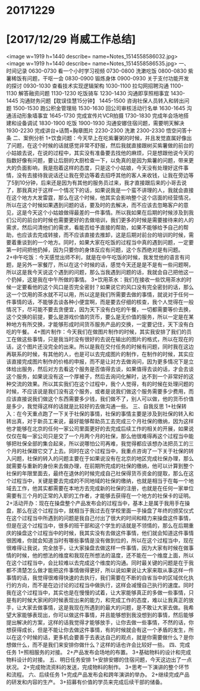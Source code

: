 # 20171229

# [2017/12/29 肖威工作总结]
<image w=1919 h=1440 describe= name=Notes_1514558586032.jpg>
<image w=1919 h=1440 describe= name=Notes_1514558586535.jpg>
一、时间记录
0630-0730 看一个小时学习视频
0730-0800 洗漱吃饭
0800-0830 紫薯稀饭有问题，干呕一会
0830-0900 锻炼身体
0900-0930 关于支付功能开发的探讨
0930-1030 查看技术实现逻辑架构
1030-1100 拉勾网招聘沟通
1100-1130 解答融资问题
1130-1230 吃饭骑车
1230-1430 沟通即享照相事宜
1430-1445 沟通财务问题【耽误佳慧15分钟】
1445-1500 咨询社保人员转入和转出问题
1500-1530 跑公积金管理局
1530-1630 回公司审核活动行名单
1630-1645 沟通活动形象墙事宜
1645-1730 完成宣传片VCR拍摄
1730-1830 完成年会场地搭建和设备调试
1830-1900 吃饭
1900-1930 沟通安娜住宿问题，需要明天解决
1930-2230 完成讲台+话筒+胸章图片
2230-2300 洗漱
2300-2330 悟空问答十条
二、案例分析
1+饮食问题：今天早上在吃紫薯粥的时候，并且发觉直属好像出了问题，在这个时候的话就感觉非常不舒服，然后我就直接跟树买紫薯做的前台的小姑娘去说，在说的过程中，其实没有准备要去找他的麻烦，只是想跟他说今天的指数好像有问题，要让后厨的大厨检查一下，以免真的是因为紫薯的问题，带来更大的负面影响，我是抱着这样的态度，只是这个小姑娘，今天没有处理好这件事情，没有去接待我说话还让我在旁边等着去招呼其他的客人来收钱，让我在旁边等了5到10分钟，后来还是因为有其他的服务员过来，我才直接跟后来的小哥去说了，那我真对于这样一个情况下的话，如果说我是一个蛮不讲理的人，我就会直接在这个地方大发雷霆，那么在这个时候，他其实会影响整个这个店面的经营情况，所以在这个时候如果遇到问题的话，要及时的去解决，而不应该去忽略客户的意见，这是今天这个小姑娘做得最差的一件事情。所以我如果在后期的时候涉及到我们公司的前台的时候也需要更好的去做培训，我们更多的时候是需要接待来的人的需求，然后问清他们的需求，看能否给予直接的帮助，如果不能够给予自己的帮助，也应该去完成转接，而不应该直接去推卸，这是后期对前台的培训的时候，需要着重谈到的一个地方。同时，如果大家在吃饭的过程当中真的遇到问题，一定要第一时间把他扔掉，因为只要你的身体反应有问题，这个东西绝对是有问题。
2+中午吃饭：今天感觉出师不利，就是在中午吃饭的时候，我发觉他的语言有问题，是另外一家餐厅，所以在这个时候的话，感觉今天还是是不是有一些问题啊，所以这是我今天说这个遇到的问题，那么当我遇到问题的话，我就会自己把他这一个扔掉，这是我在中午所做的事情。
3+饮用茶水：我们在接收一些饮用茶水的时候一定要看他的这个风口是否完全密封？如果说它的风口没有完全密封的话，那么这一个饮用的茶水就不可以用，所以这是我们所需要去做的事情，就说对于任何一件事情的话，不能够去谈各种小便宜啊，而是要去仔细的核查，我个人觉得在一般情况下，尽可能不要去贪便宜，因为天下没有白吃的午餐，一切都需要等价去换，这个交换的前提，要么是游戏价值的货币，要么是无价值的服务，所以一定是在某种地方有所交换，才能够形成时间货币服务产品的交换，一定要记住，天下没有白吃的午餐。
4+图片制作：今天我们在做图片制作的时候，其实我安排了我们的员工在做这些事情，只是我当时没有很好的去说在输出的图片的格式，所以在现在的话，这个图片还没完全的出来。所以是我在交付任务的时候有问题，同时我在这边再联系的时候，有其他的人，也是可以去完成图片的制作，在制作的时候，其实应该直接完成图片制作的价格的申报，而不是让对方去做询问，因为更多情况下是立体给出服务，然后对方去看这个服务是否值得去谈，如果值得去谈的话，才会去谈这个服务，如果说没有这一个厚被子，然后去询问化解时，达不到一个非常好的这种交流的效果。所以其实我们在这个过程中，我个人觉得，有的时候在处理问题的时候，不应该说是我们没有这个服务，或者是说我们做这个服务需要多少费用，而应该直接说我们做这个东西需要多少钱，我们做不了，别人可以做，他的货币价值是多少，我觉得这样的话就是比较好的去做沟通一些。
三、自我反思
1+社保转入：在今天重点跑了一下关于社保的事情，社保的事情主要是涉及到社保的转入和转出真，对于新员工来说，最好能够帮助员工去完成三个月社保的缴纳，因为这样他才能够在北京的任何一家公司里面更好的去完成后续工作的相关的开展，如果说仅仅在每一家公司只是交了一个月两个月的社保，那么他很难得再这个过程当中能够把社保全部的集合起来，所以说哪怕公司再难，我觉得都应该想办法把员工的三个月的社保跟它交了上去。同时在这个过程当中，我重点咨询了一下关于社保的转入问题，社保的转入的问题主要在于如果说没有在北京的地区完成社保办理，那么就需要与重新的身份来去做办理，在前期所完成的社保的缴纳，他可以计算到整个社保的年限里面去，最终在退休的时候完成自己社保得货币资金的提取，那么在这个过程当中，关键是要去完成的不同地域的社保的缴纳，也就是相当于在每一个地域去工作，他其实都需要在本地方去完成新的社保的注册，也就是在任何一家单位需要有三个月的正常的入职的工作者，才能够去获得在一个地方的社保卡的证明。
2+活动开办：现在在操盘整个产品发布会的过程当中，基本上是属于我用手在操盘，那么在这个过程当中，就相当于我过去在学校里面一手操盘了年终的颁奖仪式在这个过程当中所遇到的问题是我自己付出了很大的时间和精力来操盘这件事情，但是在这个过程当中，很多的班干部和这个学生的话就是不领情的，那么在后期重庆的操盘这个过程当中的时候，我其实没有去做这件事情，他们就会知道这件事情很困难，你就会知道当时有哪些事情是没有做到位的，所以在这个过程当中，现在很难得让我说，完全放手，让大家操盘去做这样一件事情，因为大家有时候在做事情的时候，他的想法的维度和我现在所想法的温度，还不能在一个维度上面，所以在这个过程当中，会比较难以去完成这个维度的沟通。同时最关键的问题是在于我都不清楚怎么做才能把这件事情做得更好，所以说如果说让大家来取从事这样一件事情的话，我觉得很难得快速的去执行，我们需要在不断的自省当中的区域优化执行的方向，而不是在边讨论的过程当中做执行，这样会减慢自己执行的速度。同时我在这个过程当中，其实也是在慢慢的试着，让大家能够真正的多做一些事情，只是有的时候大家闲的时候表现出来的能力，和完成工作的态度，难以让我真正的放手，让大家去做事情，这是我现在所遇到的最大的问题，是不敢让大家去做。我希望大家能够表现出，你可以做这件事情，并且能够想到我没想到的事情，然后能够提出解决的方案，这样的话我觉得才能够放手，让你去做一些事情，不然的话，你想获得成长，但是不能让你去做这件事情，有的时候就会有这一个矛盾的发生，所以在这个时候的话，更多机会要善于去表达自己的观点，就是你需要做什么？是你想做什么，而不是我们来安排你做什么？这样的话也许会比较好一些。
四、完成任务
1+照相服务的对接。
2+产品发布会场地的布置。
3+基础物料的设计和完成物料设计的对接。
五、明日任务安排
1+安排安娜的住宿问题，今天这边出了一点状况。
2+完成物流资料的发送，完成物料的制作。
3+思考一下演讲的整个环节和流程。
六、后续任务
1+完成产品发布会和跨年演讲的举办。
2+继续完成产品的研发和内容的生产。
3+招募有价值的学员来完成后续干部的储备。
